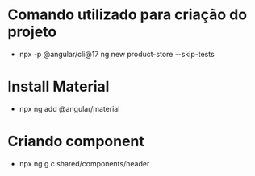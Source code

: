 # Comando utilizado para criação do projeto

- npx -p @angular/cli@17 ng new product-store --skip-tests

# Install Material

- npx ng add @angular/material

# Criando component

- npx ng g c shared/components/header
